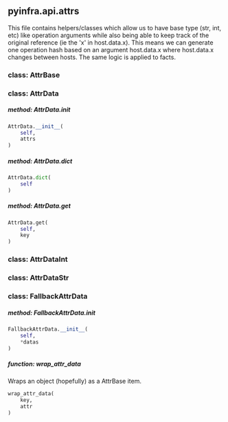 ## pyinfra.api.attrs

This file contains helpers/classes which allow us to have base type (str, int, etc) like operation
arguments while also being able to keep track of the original reference (ie the 'x' in host.data.x).
This means we can generate one operation hash based on an argument host.data.x where host.data.x
changes between hosts. The same logic is applied to facts.

### class: AttrBase


### class: AttrData

##### method: AttrData.__init__

```py
AttrData.__init__(
    self,
    attrs
)
```

##### method: AttrData.dict

```py
AttrData.dict(
    self
)
```

##### method: AttrData.get

```py
AttrData.get(
    self,
    key
)
```


### class: AttrDataInt


### class: AttrDataStr


### class: FallbackAttrData

##### method: FallbackAttrData.__init__

```py
FallbackAttrData.__init__(
    self,
    *datas
)
```


##### function: wrap_attr_data

Wraps an object (hopefully) as a AttrBase item.

```py
wrap_attr_data(
    key,
    attr
)
```
